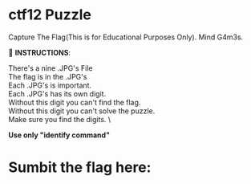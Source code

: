 
# ctf12 Puzzle
Capture The Flag(This is for Educational Purposes Only). Mind G4m3s.

📝 **INSTRUCTIONS**:

There's a nine .JPG's File \
The flag is in the .JPG's \
Each .JPG's is important. \
Each .JPG's has its own digit. \
Without this digit you can't find the flag. \
Without this digit you can't solve the puzzle. \
Make sure you find the digits. \

**Use only "identify command"**

# Sumbit the flag here:
